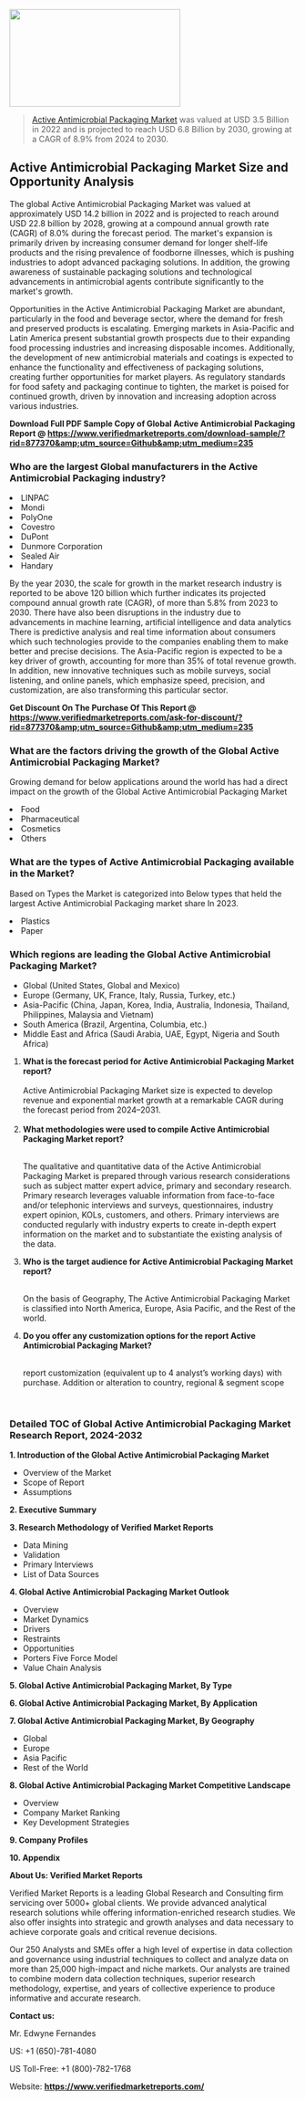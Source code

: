 <img src="https://ffe5etoiles.com/wp-content/uploads/2024/12/MST1-300x171.png" alt="" width="300" height="171" class="alignnone size-medium wp-image-20088" /><blockquote><p><p><a href="https://www.verifiedmarketreports.com/download-sample/?rid=877370&utm_source=Github&utm_medium=235" target="_blank">Active Antimicrobial Packaging Market</a> was valued at USD 3.5 Billion in 2022 and is projected to reach USD 6.8 Billion by 2030, growing at a CAGR of 8.9% from 2024 to 2030.</p></blockquote><p><h2>Active Antimicrobial Packaging Market Size and Opportunity Analysis</h2><p>The global Active Antimicrobial Packaging Market was valued at approximately USD 14.2 billion in 2022 and is projected to reach around USD 22.8 billion by 2028, growing at a compound annual growth rate (CAGR) of 8.0% during the forecast period. The market's expansion is primarily driven by increasing consumer demand for longer shelf-life products and the rising prevalence of foodborne illnesses, which is pushing industries to adopt advanced packaging solutions. In addition, the growing awareness of sustainable packaging solutions and technological advancements in antimicrobial agents contribute significantly to the market's growth.</p><p>Opportunities in the Active Antimicrobial Packaging Market are abundant, particularly in the food and beverage sector, where the demand for fresh and preserved products is escalating. Emerging markets in Asia-Pacific and Latin America present substantial growth prospects due to their expanding food processing industries and increasing disposable incomes. Additionally, the development of new antimicrobial materials and coatings is expected to enhance the functionality and effectiveness of packaging solutions, creating further opportunities for market players. As regulatory standards for food safety and packaging continue to tighten, the market is poised for continued growth, driven by innovation and increasing adoption across various industries.</p></p><p class=""><strong>Download Full PDF Sample Copy of Global Active Antimicrobial Packaging Report @ <a href="https://www.verifiedmarketreports.com/download-sample/?rid=877370&amp;utm_source=Github&amp;utm_medium=235" target="_blank">https://www.verifiedmarketreports.com/download-sample/?rid=877370&amp;utm_source=Github&amp;utm_medium=235</a></strong></p><h3 id="" class="">Who are the largest Global manufacturers in the Active Antimicrobial Packaging industry?</h3><p><li>LINPAC</li><li> Mondi</li><li> PolyOne</li><li> Covestro</li><li> DuPont</li><li> Dunmore Corporation</li><li> Sealed Air</li><li> Handary</li></p><div class=""><div class="" dir="" data-message-author-role="" data-message-id="" data-message-model-slug=""><div class=""><div class=""><div class=""><div class="" dir="" data-message-author-role="" data-message-id="" data-message-model-slug=""><div class=""><div class=""><p>By the year 2030, the scale for growth in the market research industry is reported to be above 120 billion which further indicates its projected compound annual growth rate (CAGR), of more than 5.8% from 2023 to 2030. There have also been disruptions in the industry due to advancements in machine learning, artificial intelligence and data analytics There is predictive analysis and real time information about consumers which such technologies provide to the companies enabling them to make better and precise decisions. The Asia-Pacific region is expected to be a key driver of growth, accounting for more than 35% of total revenue growth. In addition, new innovative techniques such as mobile surveys, social listening, and online panels, which emphasize speed, precision, and customization, are also transforming this particular sector.</p><p><strong>Get Discount On The Purchase Of This Report @&nbsp; <a href="https://www.verifiedmarketreports.com/ask-for-discount/?rid=877370&amp;utm_source=Github&amp;utm_medium=235" target="_blank">https://www.verifiedmarketreports.com/ask-for-discount/?rid=877370&amp;utm_source=Github&amp;utm_medium=235</a></strong></p></div></div></div></div></div></div></div></div><h3 id="" class="">What are the factors driving the growth of the Global Active Antimicrobial Packaging Market?</h3><p id="" class="">Growing demand for below applications around the world has had a direct impact on the growth of the Global Active Antimicrobial Packaging Market</p><p id="" class=""><li>Food</li><li> Pharmaceutical</li><li> Cosmetics</li><li> Others</li></p><h3 id="" class="">What are the types of Active Antimicrobial Packaging available in the Market?</h3><p id="" class="">Based on Types the Market is categorized into Below types that held the largest Active Antimicrobial Packaging market share In 2023.</p><p id="" class=""><li>Plastics</li><li> Paper</li></p><h3 id="" class="">Which regions are leading the Global Active Antimicrobial Packaging Market?</h3><ul><li>Global (United States, Global and Mexico)</li><li>Europe (Germany, UK, France, Italy, Russia, Turkey, etc.)</li><li>Asia-Pacific (China, Japan, Korea, India, Australia, Indonesia, Thailand, Philippines, Malaysia and Vietnam)</li><li>South America (Brazil, Argentina, Columbia, etc.)</li><li>Middle East and Africa (Saudi Arabia, UAE, Egypt, Nigeria and South Africa)</li></ul><p><ol><li><strong>What is the forecast period for Active Antimicrobial Packaging Market report?<br /></strong><br /><span data-sheets-root="1" data-sheets-value="{&quot;1&quot;:2,&quot;2&quot;:&quot;XXXX size is expected to develop revenue and exponential market growth at a remarkable CAGR during the forecast period from 2024&ndash;2030.&quot;}" data-sheets-userformat="{&quot;2&quot;:12674,&quot;4&quot;:{&quot;1&quot;:2,&quot;2&quot;:16776960},&quot;10&quot;:2,&quot;11&quot;:0,&quot;15&quot;:&quot;Arial&quot;,&quot;16&quot;:12}">Active Antimicrobial Packaging Market size is expected to develop revenue and exponential market growth at a remarkable CAGR during the forecast period from 2024&ndash;2031.</span><br /><br /></li><li><strong>What methodologies were used to compile Active Antimicrobial Packaging Market report?<br /><br /></strong><p>The qualitative and quantitative data of the&nbsp;Active Antimicrobial Packaging Market is prepared through various research considerations such as subject matter expert advice, primary and secondary research. Primary research leverages valuable information from face-to-face and/or telephonic interviews and surveys, questionnaires, industry expert opinion, KOLs, customers, and others. Primary interviews are conducted regularly with industry experts to create in-depth expert information on the market and to substantiate the existing analysis of the data.&nbsp;</p></li><li><strong>Who is the target audience for Active Antimicrobial Packaging Market report?<br /><br /></strong><p>On the basis of Geography, The&nbsp;Active Antimicrobial Packaging Market is classified into North America, Europe, Asia Pacific, and the Rest of the world.</p></li><li><strong>Do you offer any customization options for the report Active Antimicrobial Packaging Market?<br /><br /></strong><p>report customization (equivalent up to 4 analyst&rsquo;s working days) with purchase. Addition or alteration to country, regional &amp; segment scope</p><p>&nbsp;</p></li></ol></p><h3 id="" class="">Detailed TOC of Global Active Antimicrobial Packaging Market Research Report, 2024-2032</h3><p id="" class=""><strong>1. Introduction of the Global Active Antimicrobial Packaging Market</strong></p><ul><li>Overview of the Market</li><li>Scope of Report</li><li>Assumptions</li></ul><p id="" class=""><strong>2. Executive Summary</strong></p><p id="" class=""><strong>3. Research Methodology of&nbsp;Verified Market Reports</strong></p><ul><li>Data Mining</li><li>Validation</li><li>Primary Interviews</li><li>List of Data Sources</li></ul><p id="" class=""><strong>4. Global Active Antimicrobial Packaging Market Outlook</strong></p><ul><li>Overview</li><li>Market Dynamics</li><li>Drivers</li><li>Restraints</li><li>Opportunities</li><li>Porters Five Force Model</li><li>Value Chain Analysis</li></ul><p id="" class=""><strong>5. Global Active Antimicrobial Packaging Market, By&nbsp;Type</strong></p><p id="" class=""><strong>6. Global Active Antimicrobial Packaging Market, By Application</strong></p><p id="" class=""><strong>7. Global Active Antimicrobial Packaging Market, By Geography</strong></p><ul><li>Global</li><li>Europe</li><li>Asia Pacific</li><li>Rest of the World</li></ul><p id="" class=""><strong>8. Global Active Antimicrobial Packaging Market Competitive Landscape</strong></p><ul><li>Overview</li><li>Company Market Ranking</li><li>Key Development Strategies</li></ul><p id="" class=""><strong>9. Company Profiles</strong></p><p id="" class=""><strong>10. Appendix</strong></p><p id="" class=""><strong>About Us: Verified Market Reports</strong></p><p id="" class="">Verified Market Reports is a leading Global Research and Consulting firm servicing over 5000+ global clients. We provide advanced analytical research solutions while offering information-enriched research studies. We also offer insights into strategic and growth analyses and data necessary to achieve corporate goals and critical revenue decisions.</p><p id="" class="">Our 250 Analysts and SMEs offer a high level of expertise in data collection and governance using industrial techniques to collect and analyze data on more than 25,000 high-impact and niche markets. Our analysts are trained to combine modern data collection techniques, superior research methodology, expertise, and years of collective experience to produce informative and accurate research.</p><p id="" class=""><strong>Contact us:</strong></p><p id="" class="">Mr. Edwyne Fernandes</p><p id="" class="">US: +1 (650)-781-4080</p><p id="" class="">US Toll-Free: +1 (800)-782-1768</p><p id="" class="">Website: <a target="" data-test-app-aware-link=""><strong>https://www.verifiedmarketreports.com/</strong></a></p>
